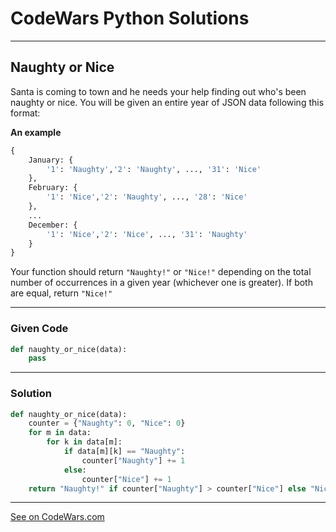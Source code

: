# CodeWars Python Solutions

---

## Naughty or Nice


Santa is coming to town and he needs your help finding out who's been naughty or nice. You will be given an entire year of JSON data following this format:

**An example**


```python
{
    January: {
        '1': 'Naughty','2': 'Naughty', ..., '31': 'Nice'
    },
    February: {
        '1': 'Nice','2': 'Naughty', ..., '28': 'Nice'
    },
    ...
    December: {
        '1': 'Nice','2': 'Nice', ..., '31': 'Naughty'
    }
}
```

Your function should return `"Naughty!"` or `"Nice!"` depending on the total number of occurrences in a given year (whichever one is greater). If both are equal, return `"Nice!"`

---

### Given Code


```python
def naughty_or_nice(data):
    pass
```

---

### Solution


```python
def naughty_or_nice(data):
    counter = {"Naughty": 0, "Nice": 0}
    for m in data:
        for k in data[m]:
            if data[m][k] == "Naughty":
                counter["Naughty"] += 1
            else:
                counter["Nice"] += 1
    return "Naughty!" if counter["Naughty"] > counter["Nice"] else "Nice!"
```



---


[See on CodeWars.com](https://www.codewars.com/kata/5662b14e0a1fb8320a00005c)
